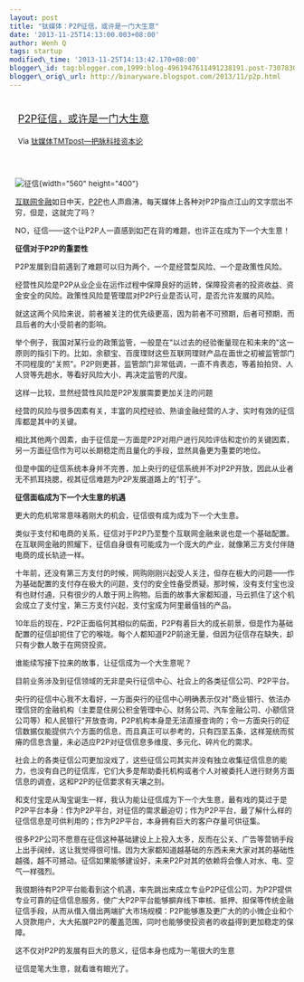```yaml
--- 
layout: post 
title: "钛媒体：P2P征信，或许是一门大生意" 
date: '2013-11-25T14:13:00.003+08:00' 
author: Wenh Q
tags: startup
modified\_time: '2013-11-25T14:13:42.170+08:00' 
blogger\_id: tag:blogger.com,1999:blog-4961947611491238191.post-7307830030442917306
blogger\_orig\_url: http://binaryware.blogspot.com/2013/11/p2p.html
---
```

<div style="margin: 10px; padding: 5px;">

<div style="font-size: 18px;">

[P2P征信，或许是一门大生意](http://www.tmtpost.com/78447.html)

</div>

<div style="font-size: 13px;">

Via [钛媒体TMTpost—把脉科技资本论](http://www.tmtpost.com/)

</div>

</div>

<div style="font-size: 13px; padding: 15px 0 10px 10px;">

![征信](http://www.tmtpost.com/wp-content/uploads/2013/11/138483126648-560x400.jpg "征信"){width="560"
height="400"}

[互联网](http://www.tmtpost.com/tag/%E4%BA%92%E8%81%94%E7%BD%91 "查看 互联网 中的全部文章")[金融](http://www.tmtpost.com/tag/%E9%87%91%E8%9E%8D "查看 金融 中的全部文章")如日中天，[P2P](http://www.tmtpost.com/tag/p2p "查看 P2P 中的全部文章")也人声鼎沸，每天媒体上各种对P2P指点江山的文字层出不穷，但是，这就完了吗？

NO，征信——这个让P2P人一直感到如芒在背的难题，也许正在成为下一个大生意！

**征信对于P2P的重要性**

P2P发展到目前遇到了难题可以归为两个，一个是经营型风险、一个是政策性风险。

经营性风险是P2P从业企业在运作过程中保障良好的运转，保障投资者的投资收益、资金安全的风险。政策性风险是管理层对P2P行业是否认可，是否允许发展的风险。

就这这两个风险来说，前者被关注的优先级更高，因为前者不可预期，后者可预期，而且后者的大小受前者的影响。

举个例子，我国对某行业的政策监管，一般是在"以过去的经验衡量现在和未来的"这一原则的指引下的。比如，余额宝、百度理财这些互联网理财产品在面世之初被监管部门不同程度的"关照"。P2P则更甚，监管部门非常低调，一直不肯表态，等着拍拍贷、人人贷等先趟水，等看好风险大小，再决定监管的尺度。

这样一比较，显然经营性风险是P2P发展需要更加关注的问题

经营的风险与很多因素有关，丰富的风控经验、熟谙金融经营的人才、实时有效的征信库都是其中的关键。

相比其他两个因素，由于征信是一方面是P2P对用户进行风险评估和定价的关键因素，另一方面征信作为可以长期稳定而且量化的手段，显然具备更为重要的地位。

但是中国的征信系统本身并不完善，加上央行的征信系统并不对P2P开放，因此从业者无不抓耳挠腮，视其征信难题为P2P发展道路上的"钉子"。

**征信面临成为下一个大生意的机遇**

更大的危机常常意味着刚大的机会，征信很有成为成为下一个大生意。

类似于支付和电商的关系，征信对于P2P乃至整个互联网金融来说也是一个基础配置。在互联网金融的照耀下，征信自身很有可能成为一个庞大的产业，就像第三方支付伴随电商的成长轨迹一样。

十年前，还没有第三方支付的时候，网购刚刚兴起受人关注，但存在极大的问题——作为基础配置的支付存在极大的问题，支付的安全性备受质疑。那时候，没有支付宝也没有也财付通，只有很少的人敢于网上购物。后面的故事大家都知道，马云抓住了这个机会成立了支付宝，第三方支付兴起，支付宝成为阿里最值钱的产品。

10年后的现在，P2P正面临何其相似的局面，P2P有着巨大的成长前景，但是作为基础配置的征信却扼住了它的喉咙。每个人都知道P2P前途无量，但因为征信存在缺失，却只有少数人敢于在网贷投资。

谁能续写接下拉来的故事，让征信成为一个大生意呢？

目前业务涉及到征信领域的无非是央行征信中心、社会上的各类征信公司、P2P平台。

央行的征信中心我不太看好，一方面央行的征信中心明确表示仅对"商业银行、依法办理信贷的金融机构（主要是住房公积金管理中心、财务公司、汽车金融公司、小额信贷公司等）和人民银行"开放查询，P2P机构本身是无法直接查询的；令一方面央行的征信数据仅能提供六个方面的信息，而且真正可以参考的，只有四至五条，这样笼统而贫瘠的信息含量，未必适应P2P对征信信息多维度、多元化、碎片化的需求。

社会上的各类征信公司更加没戏了，这些征信公司其实并没有独立收集征信信息的能力，也没有自己的征信库，它们大多是帮助委托机构或者个人对被委托人进行财务方面信息的调查，这和P2P的征信要求有天壤之别。

和支付宝是从淘宝诞生一样，我认为能让征信成为下一个大生意，最有戏的莫过于是P2P平台本身：作为P2P平台，对征信的需求最迫切；作为P2P平台，最了解什么样的征信信息是可供利用的；作为P2P平台，本身拥有巨大的客户存量可供征集。

很多P2P公司不愿意在征信这种基础建设上上投入太多，反而在公关、广告等营销手段上出手阔绰，这让我觉得很可惜。因为大家都知道越基础的东西未来大家对其的基础性越强，越不可撼动。征信如果能够建设好，未来P2P对其的依赖将会像人对水、电、空气一样强烈。

我很期待有P2P平台能看到这个机遇，率先跳出来成立专业P2P征信公司，为P2P提供专业可靠的征信信息服务，使广大P2P平台能够摒弃线下审核、抵押、担保等传统金融征信手段，从而从借入借出两端扩大市场规模：P2P能够惠及更广大的的小微企业和个人贷款用户，大大拓展P2P的覆盖范围，同时也能够使投资者的收益得到更加稳定的保障。

这不仅对P2P的发展有巨大的意义，征信本身也成为一笔很大的生意

征信是笔大生意，就看谁有眼光了。

</div>
